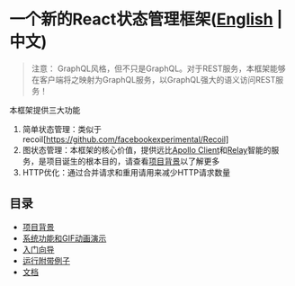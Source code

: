 # 一个新的React状态管理框架([English](https://github.com/babyfish-ct/graphql-state) | 中文)

> 注意：
> GraphQL风格，但不只是GraphQL。对于REST服务，本框架能够在客户端将之映射为GraphQL服务，以GraphQL强大的语义访问REST服务！

本框架提供三大功能
1. 简单状态管理：类似于recoil[https://github.com/facebookexperimental/Recoil]
2. 图状态管理：本框架的核心价值，提供远比[Apollo Client](https://github.com/apollographql/apollo-client)和[Relay](https://github.com/facebook/relay)智能的服务，是项目诞生的根本目的，请查看[项目背景](./background_zh_CN.md)以了解更多
3. HTTP优化：通过合并请求和重用请用来减少HTTP请求数量

## 目录
- [项目背景](./background_zh_CN.md)
- [系统功能和GIF动画演示](./function-and-gif_zh_CN.md)
- [入门向导](./get-start_zh_CN.md)
- [运行附带例子](./run-demo_zh_CN.md)
- [文档](./doc/README_zh_CN.md)
